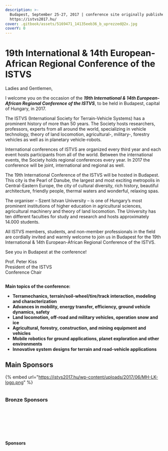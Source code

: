 ```yaml
---
description: >-
  Budapest, September 25-27, 2017 | conference site originally published to
  https://istvs2017.hu/
cover: .gitbook/assets/5169471_14135eeb36_b_uprezzed@2x.jpg
coverY: 0
---
```


# 19th International & 14th European-African Regional Conference of the ISTVS

Ladies and Gentlemen,&#x20;

I welcome you on the occasion of the _**19th International & 14th European-African Regional Conference of the ISTVS**_, to be held in Budapest, capital of Hungary, in 2017.

The ISTVS (International Society for Terrain-Vehicle Systems) has a prominent history of more than 50 years. The Society hosts researchers, professors, experts from all around the world, specializing in vehicle technology, theory of land locomotion, agricultural-, military-, forestry vehicles as well as in planetary vehicle-robots.

International conferences of ISTVS are organized every third year and each event hosts participants from all of the world. Between the international events, the Society holds regional conferences every year. In 2017 the conference will be joint, international and regional as well.

The 19th International Conference of the ISTVS will be hosted in Budapest. This city is the Pearl of Danube, the largest and most exciting metropolis in Central-Eastern Europe, the city of cultural diversity, rich history, beautiful architecture, friendly people, thermal waters and wonderful, relaxing spas.

The organiser – Szent Istvan University – is one of Hungary’s most prominent institutions of higher education in agricultural sciences, agricultural machinery and theory of land locomotion. The University has ten different faculties for study and research and hosts approximately 14.000 students.

All ISTVS members, students, and non-member professionals in the field are cordially invited and warmly welcome to join us in Budapest for the 19th International & 14th European-African Regional Conference of the ISTVS.

See you in Budapest at the conference!

Prof. Peter Kiss\
President of the ISTVS\
Conference Chair

<figure><img src="http://istvs2017.hu/wp-content/uploads/2016/07/Prof_Dr_Kiss_Peter.jpg" alt=""><figcaption></figcaption></figure>

**Main topics of the conference:**

* **Terramechanics, terrain/soil-wheel/tire/track interaction, modeling and characterization**
* **Advances in mobility, energy transfer, efficiency, ground vehicle dynamics, safety**
* **Land locomotion, off-road and military vehicles, operation snow and ice**
* **Agricultural, forestry, construction, and mining equipment and vehicles**
* **Mobile robotics for ground applications, planet exploration and other environments**
* **Innovative system designs for terrain and road-vehicle applications**

## Main Sponsors

{% embed url="https://istvs2017.hu/wp-content/uploads/2017/06/MH-LK-logo.png" %}

<figure><img src="https://istvs2017.hu/wp-content/uploads/2017/06/RABA-logo-and-slogan-RGB.png" alt=""><figcaption></figcaption></figure>

### Bronze Sponsors

<figure><img src="https://istvs2017.hu/wp-content/uploads/2017/05/axial_logo2.png" alt=""><figcaption></figcaption></figure>

<figure><img src="https://istvs2017.hu/wp-content/uploads/2017/03/bpw.jpg" alt=""><figcaption></figcaption></figure>

<figure><img src="https://istvs2017.hu/wp-content/uploads/2017/03/claas.jpg" alt=""><figcaption></figcaption></figure>

<figure><img src="https://istvs2017.hu/wp-content/uploads/2017/08/dekra_logo.png" alt=""><figcaption></figcaption></figure>

<figure><img src="https://istvs2017.hu/wp-content/uploads/2017/03/Energotest_future_is_already_here.jpg" alt=""><figcaption></figcaption></figure>

<figure><img src="https://istvs2017.hu/wp-content/uploads/2017/03/ge.jpg" alt=""><figcaption></figcaption></figure>

<figure><img src="https://istvs2017.hu/wp-content/uploads/2017/06/Haldex_logo.png" alt=""><figcaption></figcaption></figure>

#### Sponsors

<figure><img src="https://istvs2017.hu/wp-content/uploads/2017/08/Currus_Logo.png" alt=""><figcaption></figcaption></figure>

<figure><img src="https://istvs2017.hu/wp-content/uploads/2017/06/GAMMA_logo.png" alt=""><figcaption></figcaption></figure>

<figure><img src="https://istvs2017.hu/wp-content/uploads/2017/04/GIF_logo.jpg" alt=""><figcaption></figcaption></figure>

<figure><img src="https://istvs2017.hu/wp-content/themes/istvs/img/sponsors/sziu.png" alt=""><figcaption></figcaption></figure>

<figure><img src="https://istvs2017.hu/wp-content/uploads/2017/02/mta_logo.png" alt=""><figcaption></figcaption></figure>

<figure><img src=".gitbook/assets/home.png" alt=""><figcaption></figcaption></figure>



